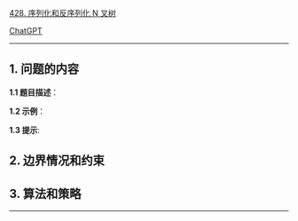 [428. 序列化和反序列化 N 叉树](https://leetcode.cn/problems/serialize-and-deserialize-n-ary-tree)

[ChatGPT](chat.openai.com)

---

## 1. 问题的内容
**1.1 题目描述**：

**1.2 示例**：

**1.3 提示**:

## 2. 边界情况和约束


## 3. 算法和策略

---

